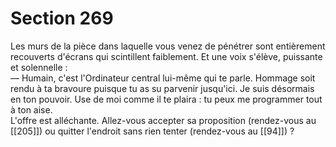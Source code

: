 # Section 269

Les murs de la pièce dans laquelle vous venez de pénétrer sont entièrement recouverts d'écrans qui scintillent faiblement. Et une voix s'élève, puissante et solennelle :  
— Humain, c'est l'Ordinateur central lui-même qui te parle. Hommage soit rendu à ta bravoure puisque tu as su parvenir jusqu'ici. Je suis désormais en ton pouvoir. Use de moi comme il te plaira : tu peux me programmer tout à ton aise.  
L'offre est alléchante. Allez-vous accepter sa proposition (rendez-vous au [[205]]) ou quitter l'endroit sans rien tenter (rendez-vous au [[94]]) ?